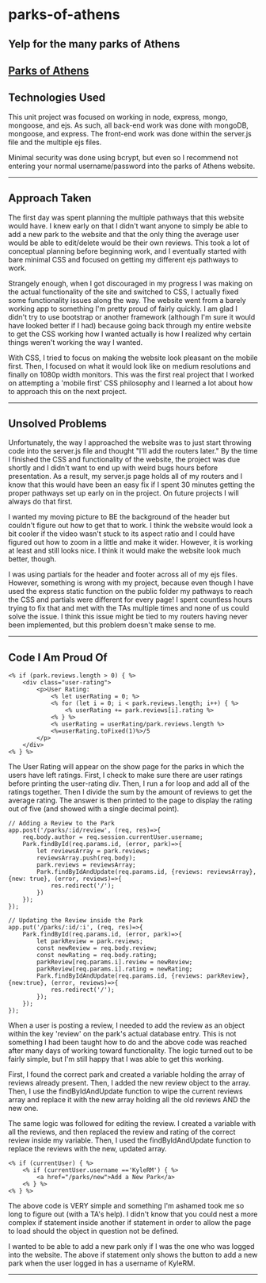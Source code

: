 # parks-of-athens
Yelp for the many parks of Athens
---
[Parks of Athens](https://parks-of-athens.herokuapp.com/)
---

## Technologies Used

This unit project was focused on working in node, express, mongo, mongoose, and ejs. As such, all back-end work was done with mongoDB, mongoose, and express. The front-end work was done within the server.js file and the multiple ejs files.

Minimal security was done using bcrypt, but even so I recommend not entering your normal username/password into the parks of Athens website.

---

## Approach Taken

The first day was spent planning the multiple pathways that this website would have. I knew early on that I didn't want anyone to simply be able to add a new park to the website and that the only thing the average user would be able to edit/delete would be their own reviews. This took a lot of conceptual planning before beginning work, and I eventually started with bare minimal CSS and focused on getting my different ejs pathways to work.

Strangely enough, when I got discouraged in my progress I was making on the actual functionality of the site and switched to CSS, I actually fixed some functionality issues along the way. The website went from a barely working app to something I'm pretty proud of fairly quickly. I am glad I didn't try to use bootstrap or another framework (although I'm sure it would have looked better if I had) because going back through my entire website to get the CSS working how I wanted actually is how I realized why certain things weren't working the way I wanted.

With CSS, I tried to focus on making the website look pleasant on the mobile first. Then, I focused on what it would look like on medium resolutions and finally on 1080p width monitors. This was the first real project that I worked on attempting a 'mobile first' CSS philosophy and I learned a lot about how to approach this on the next project.  

---

## Unsolved Problems

Unfortunately, the way I approached the website was to just start throwing code into the server.js file and thought "I'll add the routers later." By the time I finished the CSS and functionality of the website, the project was due shortly and I didn't want to end up with weird bugs hours before presentation. As a result, my server.js page holds all of my routers and I know that this would have been an easy fix if I spent 30 minutes getting the proper pathways set up early on in the project. On future projects I will always do that first.

I wanted my moving picture to BE the background of the header but couldn't figure out how to get that to work. I think the website would look a bit cooler if the video wasn't stuck to its aspect ratio and I could have figured out how to zoom in a little and make it wider. However, it is working at least and still looks nice. I think it would make the website look much better, though.

I was using partials for the header and footer across all of my ejs files. However, something is wrong with my project, because even though I have used the express static function on the public folder my pathways to reach the CSS and partials were different for every page! I spent countless hours trying to fix that and met with the TAs multiple times and none of us could solve the issue. I think this issue might be tied to my routers having never been implemented, but this problem doesn't make sense to me.

---

## Code I Am Proud Of

```
<% if (park.reviews.length > 0) { %>
    <div class="user-rating">
        <p>User Rating:
            <% let userRating = 0; %>
            <% for (let i = 0; i < park.reviews.length; i++) { %>
                <% userRating += park.reviews[i].rating %>
            <% } %>
            <% userRating = userRating/park.reviews.length %>
            <%=userRating.toFixed(1)%>/5
        </p>
    </div>
<% } %>
```  
The User Rating will appear on the show page for the parks in which the users have left ratings. First, I check to make sure there are user ratings before printing the user-rating div. Then, I run a for loop and add all of the ratings together. Then I divide the sum by the amount of reviews to get the average rating. The answer is then printed to the page to display the rating out of five (and showed with a single decimal point).



```
// Adding a Review to the Park
app.post('/parks/:id/review', (req, res)=>{
    req.body.author = req.session.currentUser.username;
    Park.findById(req.params.id, (error, park)=>{
        let reviewsArray = park.reviews;
        reviewsArray.push(req.body);
        park.reviews = reviewsArray;
        Park.findByIdAndUpdate(req.params.id, {reviews: reviewsArray}, {new: true}, (error, reviews)=>{
            res.redirect('/');
        })
    });
});

// Updating the Review inside the Park
app.put('/parks/:id/:i', (req, res)=>{
    Park.findById(req.params.id, (error, park)=>{
        let parkReview = park.reviews;
        const newReview = req.body.review;
        const newRating = req.body.rating;
        parkReview[req.params.i].review = newReview;
        parkReview[req.params.i].rating = newRating;
        Park.findByIdAndUpdate(req.params.id, {reviews: parkReview}, {new:true}, (error, reviews)=>{
            res.redirect('/');
        });
    });
});
```
When a user is posting a review, I needed to add the review as an object within the key 'review' on the park's actual database entry. This is not something I had been taught how to do and the above code was reached after many days of working toward functionality. The logic turned out to be fairly simple, but I'm still happy that I was able to get this working.

First, I found the correct park and created a variable holding the array of reviews already present. Then, I added the new review object to the array. Then, I use the findByIdAndUpdate function to wipe the current reviews array and replace it with the new array holding all the old reviews AND the new one.

The same logic was followed for editing the review. I created a variable with all the reviews, and then replaced the review and rating of the correct review inside my variable. Then, I used the findByIdAndUpdate function to replace the reviews with the new, updated array.



```
<% if (currentUser) { %>
    <% if (currentUser.username =='KyleRM') { %>
        <a href="/parks/new">Add a New Park</a>
    <% } %>
<% } %>
```
The above code is VERY simple and something I'm ashamed took me so long to figure out (with a TA's help). I didn't know that you could nest a more complex if statement inside another if statement in order to allow the page to load should the object in question not be defined.

I wanted to be able to add a new park only if I was the one who was logged into the website. The above if statement only shows the button to add a new park when the user logged in has a username of KyleRM.

---
